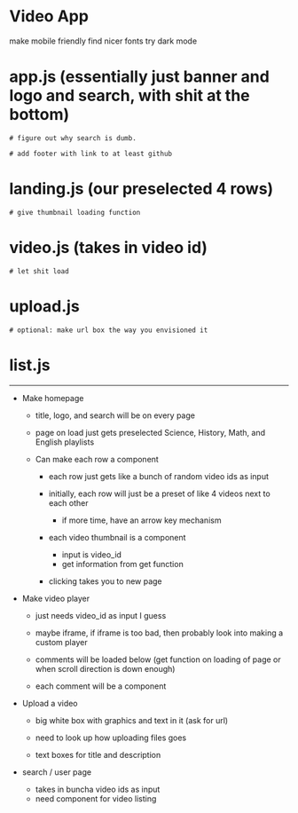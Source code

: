 # Video App

make mobile friendly
find nicer fonts
try dark mode

# app.js (essentially just banner and logo and search, with shit at the bottom)
    # figure out why search is dumb.

    # add footer with link to at least github

# landing.js (our preselected 4 rows)
    # give thumbnail loading function

# video.js (takes in video id)
    # let shit load

# upload.js
    # optional: make url box the way you envisioned it

# list.js

--------------

- Make homepage
    - title, logo, and search will be on every page

    - page on load just gets preselected Science, History, Math, and English playlists
    
    - Can make each row a component
        - each row just gets like a bunch of random video ids as input

        - initially, each row will just be a preset of like 4 videos next to each other
            - if more time, have an arrow key mechanism

        - each video thumbnail is a component
            - input is video_id
            - get information from get function

        - clicking takes you to new page

- Make video player
    - just needs video_id as input I guess

    - maybe iframe, if iframe is too bad, then probably look into making a custom player
    
    - comments will be loaded below (get function on loading of page or when scroll direction is down enough)

    - each comment will be a component 

- Upload a video
    - big white box with graphics and text in it (ask for url)
    - need to look up how uploading files goes

    - text boxes for title and description

- search / user page
    - takes in buncha video ids as input
    - need component for video listing